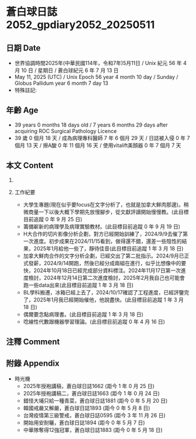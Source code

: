 [_metadata_:encoding]: - "utf-8"
[_metadata_:language]: - "zh-Hant-TW"
[_metadata_:fileformat]: - "markdown"
[_metadata_:MIME_type]: - "text/plain"
[_metadata_:markdown_version]: - "commonmark version 0.30"
[_metadata_:markdown_spec]: - "https://spec.commonmark.org/0.30/"

# 蒼白球日誌2052_gpdiary2052_20250511 #

## 日期 Date ##

* 世界協調時間2025年(中華民國114年，令和7年)5月11日 / Unix 紀元 56 年 4 月 10 日 / 星期日 / 蒼白球紀元 6 年 7 月 13 日
* May 11, 2025 (UTC) / Unix Epoch 56 year 4 month 10 day / Sunday / Globus Pallidum year 6 month 7 day 13
* 特殊註記:

## 年齡 Age ##

* 39 years 0 months 18 days old / 7 years 6 months 29 days after acquiring ROC Surgical Pathology Licence
* 39 歲 0 個月 18 天 / 成為病理專科醫師 7 年 6 個月 29 天 / 日誌被入侵 0 年 7 個月 13 天 / 擦A酸 0 年 11 個月 16 天 / 使用vitalift美顏器 0 年 7 個月 7 天

## 本文 Content ##

1. 

2. 工作紀要

    - 大學生專題(現在似乎要focus在文字分析了，也就是加拿大鮮肉那邊)。稍微商量一下以後大概下學期先放慢腳步，從文獻評讀開始慢慢教。(此目標目前追蹤 0 年 9 月 25 日)
    - 籌備嶄新的病理學及病理實驗教材。(此目標目前追蹤 0 年 9 月 19 日)
    - H大合作的切片影像分析企劃，對方已經開始訓練了，2024/9/9去催了第一次進度。初步成果在2024/11/15看到，做得還不錯，還差一些陰性的結果，2025年1月給他一些了，靜待佳音(此目標目前追蹤 1 年 3 月 18 日)
    - 加拿大鮮肉合作的文字分析企劃，已經交出了第二批指示。2024/9月已正式發薪，2024/9/14開跑，然後已經分成兩組在進行，似乎比想像中的要快，2024年10月18日已經完成部分資料標注。2024年11月17日第一次進度檢討，2024年12月14日第二次進度檢討，2025年2月我自己也可能會跑一些data出來(此目標目前追蹤 1 年 3 月 18 日)
    - BL學科搬遷，冰箱已經上去了，2024/10/17確認了工程進度，已經評鑒完了，2025年1月我已經開始催他，他說盡快。(此目標目前追蹤 1 年 3 月 18 日)
    - 偶爾要念點病理書。(此目標目前追蹤 1 年 3 月 18 日)
    - 唸線性代數跟機器學習理論。(此目標目前追蹤 0 年 4 月 16 日)

## 注釋 Comment ##


## 附錄 Appendix ##

* 時光機
    - 2025年授袍講稿，蒼白球日誌1662 (距今 1 年 0 月 25 日)
    - 2025年授袍講稿二，蒼白球日誌1663 (距今 1 年 0 月 24 日)
    - 錯怪大埔只給一種青菜，蒼白球日誌1881 (距今 0 年 5 月 20 日)
    - 韓國戒嚴又解嚴，蒼白球日誌1893 (距今 0 年 5 月 8 日)
    - 台灣疫情第三級警戒，蒼白球日誌0595 (距今 3 年 11 月 26 日)
    - 開始用安耐曬，蒼白球日誌1894 (距今 0 年 5 月 7 日)
    - 中華隊奪得12強冠軍，蒼白球日誌1883 (距今 0 年 5 月 18 日)
